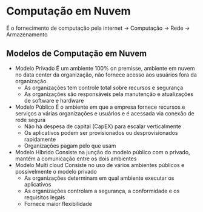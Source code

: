
# Computação em Nuvem
É o fornecimento de computação pela internet
-> Computação
-> Rede 
-> Armazenamento
## Modelos de Computação em Nuvem

- Modelo Privado
	 É um ambiente 100% on premisse, ambiente em nuvem no data center da organização, não fornece acesso aos usuários fora da organização.
	-  As organizações tem controle total sobre recursos e segurança
	- As organizações são responsáveis pela manutenção e atualizações de software e hardware
- Modelo Público
	 É o ambiente em que a empresa fornece recursos e serviços a várias organizações e usuários e é acessada via conexão de rede segura
	 - Não há despesa de capital (CapEX) para escalar verticalmente
	 - Os aplicativos podem ser provisionados ou desprovisionados rapidamente
	 - Organizações pagam pelo que usam
- Modelo Híbrido
	 Consiste na junção do modelo público com o privado, mantém a comunicação entre os dois ambientes
- Modelo Multi cloud
	 Consiste no uso de vários ambientes públicos e possivelmente o modelo privado
	 - As organizações determinam em qual ambiente executar os aplicativos
	 - As organizações controlam a segurança, a conformidade e os requisitos legais
	 - Fornece maior flexibilidade


